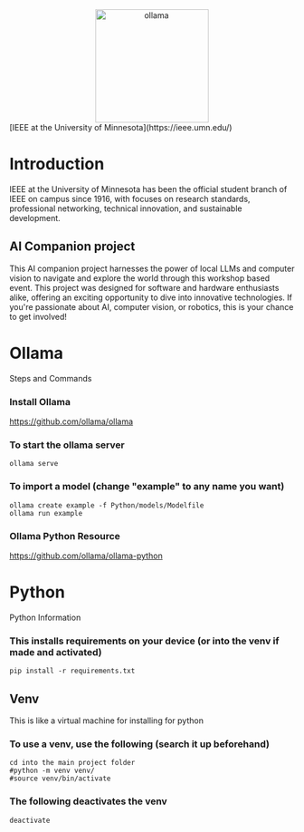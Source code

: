 <div align="center">
 <img alt="ollama" height="200px" src="https://github.com/yossefemara7/AI_companion/Assets/CHANGE_TO_ICON_LINK_WHEN_UPLOADED">
</div>
[IEEE at the University of Minnesota](https://ieee.umn.edu/)

# Introduction

IEEE at the University of Minnesota has been the official student branch of IEEE on campus since 1916, with focuses on research standards, professional networking, technical innovation, and sustainable development.

## AI Companion project

This AI companion project harnesses the power of local LLMs and computer vision to navigate and explore the world through this workshop based event. This project was designed for software and hardware enthusiasts alike, offering an exciting opportunity to dive into innovative technologies. If you're passionate about AI, computer vision, or robotics, this is your chance to get involved!

# Ollama

Steps and Commands

### Install Ollama
https://github.com/ollama/ollama

### To start the ollama server
```
ollama serve
```

### To import a model (change "example" to any name you want)
```
ollama create example -f Python/models/Modelfile
ollama run example
```

### Ollama Python Resource
https://github.com/ollama/ollama-python

# Python

Python Information

### This installs requirements on your device (or into the venv if made and activated)
```
pip install -r requirements.txt
```

## Venv

This is like a virtual machine for installing for python

### To use a venv, use the following (search it up beforehand)
```
cd into the main project folder
#python -m venv venv/
#source venv/bin/activate
```

### The following deactivates the venv
```
deactivate
```